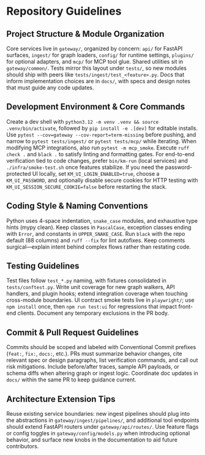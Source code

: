 # Repository Guidelines

## Project Structure & Module Organization
Core services live in `gateway/`, organized by concern: `api/` for FastAPI surfaces, `ingest/` for graph loaders, `config/` for runtime settings, `plugins/` for optional adapters, and `mcp/` for MCP tool glue. Shared utilities sit in `gateway/common/`. Tests mirror this layout under `tests/`, so new modules should ship with peers like `tests/ingest/test_<feature>.py`. Docs that inform implementation choices are in `docs/`, with specs and design notes that must guide any code updates.

## Development Environment & Core Commands
Create a dev shell with `python3.12 -m venv .venv && source .venv/bin/activate`, followed by `pip install -e .[dev]` for editable installs. Use `pytest --cov=gateway --cov-report=term-missing` before pushing, and narrow to `pytest tests/ingest/` or `pytest tests/mcp/` while iterating. When modifying MCP integrations, also run `pytest -m mcp_smoke`. Execute `ruff check .` and `black .` to satisfy linting and formatting gates. For end-to-end verification tied to code changes, prefer `bin/km-run` (local services) and `./infra/smoke-test.sh` once features stabilize. If you need the password-protected UI locally, set `KM_UI_LOGIN_ENABLED=true`, choose a `KM_UI_PASSWORD`, and optionally disable secure cookies for HTTP testing with `KM_UI_SESSION_SECURE_COOKIE=false` before restarting the stack.

## Coding Style & Naming Conventions
Python uses 4-space indentation, `snake_case` modules, and exhaustive type hints (mypy clean). Keep classes in `PascalCase`, exception classes ending with `Error`, and constants in `UPPER_SNAKE_CASE`. Run `black` with the repo default (88 columns) and `ruff --fix` for lint autofixes. Keep comments surgical—explain intent behind complex flows rather than restating code.

## Testing Guidelines
Test files follow `test_*.py` naming, with fixtures consolidated in `tests/conftest.py`. Write unit coverage for new graph walkers, API handlers, and plugin hooks; extend integration coverage when touching cross-module boundaries. UI contract smoke tests live in `playwright/`; use `npm install` once, then `npm run test:ui` for regressions that impact front-end clients. Document any temporary exclusions in the PR body.

## Commit & Pull Request Guidelines
Commits should be scoped and labeled with Conventional Commit prefixes (`feat:`, `fix:`, `docs:`, etc.). PRs must summarize behavior changes, cite relevant spec or design paragraphs, list verification commands, and call out risk mitigations. Include before/after traces, sample API payloads, or schema diffs when altering graph or ingest logic. Coordinate doc updates in `docs/` within the same PR to keep guidance current.

## Architecture Extension Tips
Reuse existing service boundaries: new ingest pipelines should plug into the abstractions in `gateway/ingest/pipelines/`, and additional tool endpoints should extend FastAPI routers under `gateway/api/routes/`. Use feature flags or config toggles in `gateway/config/models.py` when introducing optional behavior, and surface new knobs in the documentation to aid future contributors.
